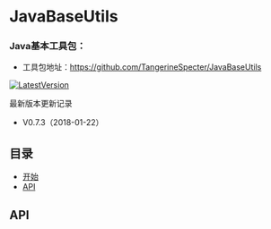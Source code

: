 # JavaBaseUtils

### Java基本工具包：
- 工具包地址：https://github.com/TangerineSpecter/JavaBaseUtils

[![LatestVersion](https://img.shields.io/badge/LatestVersion-0.7.3-orange.svg)](https://github.com/TangerineSpecter/JavaBaseUtils/blob/master/VERSION.md)

最新版本更新记录

- V0.7.3（2018-01-22）
	
## <a id="Getting_Menu"></a> 目录

- [开始](#Getting_Menu)
- [API](#Geting_Api)

## <a id= "Geting_Api"></a> API
